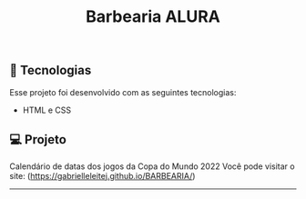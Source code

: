<h1 align="center"> Barbearia ALURA </h1>





<br>



## 🚀 Tecnologias

Esse projeto foi desenvolvido com as seguintes tecnologias:

- HTML e CSS



## 💻 Projeto

Calendário de datas dos jogos da Copa do Mundo 2022
Você pode visitar o site: (https://gabrielleleitej.github.io/BARBEARIA/)


---



